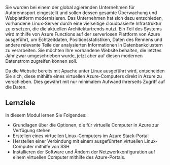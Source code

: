 Sie wurden bei einem der global agierenden Unternehmen für Autorennsport eingestellt und sollen dessen gesamte Überwachung und Webplattform modernisieren. Das Unternehmen hat sich dazu entschieden, vorhandene Linux-Server durch eine vielseitige cloudbasierte Infrastruktur zu ersetzen, die die aktuellen Architekturtrends nutzt. Ein Teil des Systems wird mithilfe von Azure Functions auf der serverlosen Plattform von Azure ausgeführt, um Echtzeitdaten, Positionsstatistiken, Daten des Rennens und andere relevante Teile der analysierten Informationen in Datenbankclustern zu verarbeiten. Sie möchten Ihre vorhandene Website behalten, die letztes Jahr zwar umgeschrieben wurde, jetzt aber auf diesen modernen Datenstrom zugreifen können soll.

Da die Website bereits mit Apache unter Linux ausgeführt wird, entscheiden Sie sich, diese mithilfe eines virtuellen Azure-Computers direkt in Azure zu verschieben. Dies gewährt mit nur minimalem Aufwand ihrerseits Zugriff auf die Daten.

## <a name="learning-objectives"></a>Lernziele

In diesem Modul lernen Sie Folgendes:

- Grundlagen über die Optionen, die für virtuelle Computer in Azure zur Verfügung stehen
- Erstellen eines virtuellen Linux-Computers im Azure Stack-Portal
- Herstellen einer Verbindung mit einem ausgeführten virtuellen Linux-Computer mithilfe von SSH
- Installieren der Software und Ändern der Netzwerkkonfiguration auf einem virtuellen Computer mithilfe des Azure-Portals.